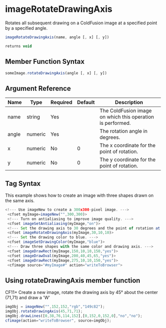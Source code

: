 # imageRotateDrawingAxis

Rotates all subsequent drawing on a ColdFusion image at a specified point by a specified angle.

```javascript
imageRotateDrawingAxis(name, angle [, x] [, y])
```

```javascript
returns void
```

## Member Function Syntax

```javascript
someImage.rotateDrawingAxis(angle [, x] [, y])
```

## Argument Reference

| Name | Type | Required | Default | Description |
| --- | --- | --- | --- | --- |
| name | string | Yes |  | The ColdFusion image on which this operation is performed. |
| angle | numeric | Yes |  | The rotation angle in degrees. |
| x | numeric | No | 0 | The x coordinate for the point of rotation. |
| y | numeric | No | 0 | The y coordinate for the point of rotation. |

## Tag Syntax

This example shows how to create an image with three shapes drawn on the same axis.

```javascript
<!--- Use imageNew to create a 300x300-pixel image. ---> 
 <cfset myImage=imageNew("",300,300)> 
 <!--- Turn on antialiasing to improve image quality. ---> 
 <cfset imageSetAntialiasing(myImage,"on")> 
 <!--- Set the drawing axis to 30 degrees and the point of rotation at (10,10). ---> 
 <cfset imageRotateDrawingAxis(myImage,30,10,10)> 
 <!--- Set the drawing color to blue. ---> 
 <cfset imageSetDrawingColor(myImage,"blue")> 
 <!--- Draw three shapes with the same color and drawing axis. ---> 
 <cfset imageDrawRect(myImage,150,10,10,150,"yes")> 
 <cfset imageDrawOval(myImage,200,40,45,65,"yes")> 
 <cfset imageDrawRect(myImage,275,10,10,150,"yes")> 
 <cfimage source="#myImage#" action="writeToBrowser">
```

## Using rotateDrawingAxis member function

CF11+ Create a new image, rotate the drawing axis by 45° about the center (71,71) and draw a 'W'

```javascript
imgObj = imageNew("",152,152,"rgb","149c82");
imgObj.rotateDrawingAxis(45,71,71);
imgObj.drawLines([0,38,76,114,152],[0,152,0,152,0],"no","no");
cfimage(action="writeToBrowser", source=imgObj);
```
